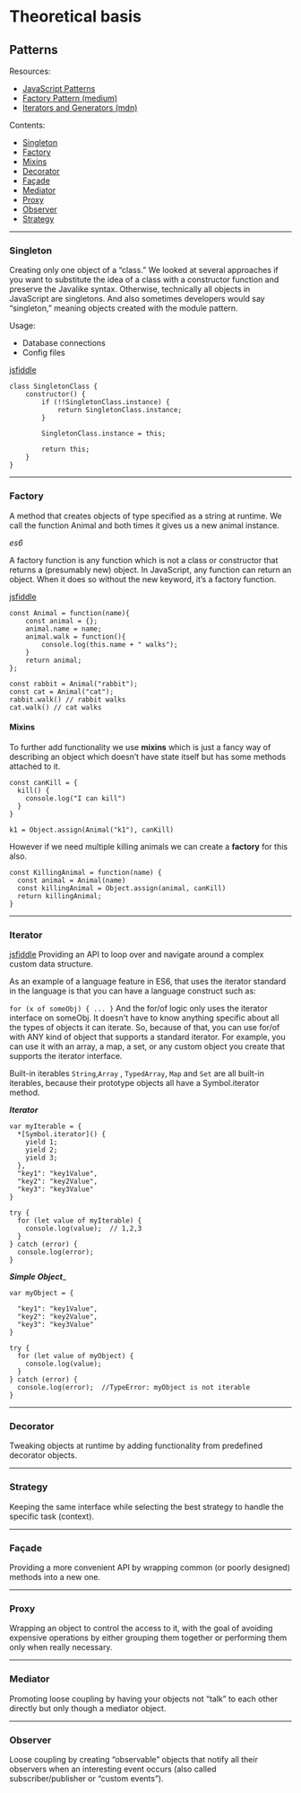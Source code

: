 # Theoretical basis

## Patterns

Resources: 
* [JavaScript Patterns](http://index-of.es/JS/Stoyan%20Stefanov%20-%20JavaScript%20Patterns%202010.pdf)
* [Factory Pattern (medium)](https://medium.com/front-end-weekly/understand-the-factory-design-pattern-in-plain-javascript-20b348c832bd)
* [Iterators and Generators (mdn)](https://developer.mozilla.org/en-US/docs/Web/JavaScript/Guide/Iterators_and_Generators)

Сontents:
* [Singleton](https://github.com/purumvisum/interview/blob/master/theoretical-basis/README.md#singleton)
* [Factory](https://github.com/purumvisum/interview/blob/master/theoretical-basis/README.md#factory)
* [Mixins](https://github.com/purumvisum/interview/blob/master/theoretical-basis/README.md#mixins)
* [Decorator](https://github.com/purumvisum/interview/blob/master/theoretical-basis/README.md#decorator)
* [Façade](https://github.com/purumvisum/interview/blob/master/theoretical-basis/README.md#façade)
* [Mediator](https://github.com/purumvisum/interview/blob/master/theoretical-basis/README.md#mediator)
* [Proxy](https://github.com/purumvisum/interview/blob/master/theoretical-basis/README.md#proxy)
* [Observer](https://github.com/purumvisum/interview/blob/master/theoretical-basis/README.md#observer)
* [Strategy](https://github.com/purumvisum/interview/blob/master/theoretical-basis/README.md#strategy)
----

### Singleton

Creating only one object of a “class.” We looked at several approaches if you want
to substitute the idea of a class with a constructor function and preserve the Javalike syntax. Otherwise, technically all objects in JavaScript are singletons. And also
sometimes developers would say “singleton,” meaning objects created with the
module pattern.

Usage: 
* Database connections
* Config files

[jsfiddle](https://jsfiddle.net/PurumVisum/evgr41qw/)
```
class SingletonClass {
    constructor() {
        if (!!SingletonClass.instance) {
            return SingletonClass.instance;
        }

        SingletonClass.instance = this;

        return this;
    }
}
```

----

### Factory

A method that creates objects of type specified as a string at runtime.
We call the function Animal and both times it gives us a new animal instance.

*es6*

A factory function is any function which is not a class or constructor that returns a (presumably new) object. 
In JavaScript, any function can return an object.
 When it does so without the new keyword, it’s a factory function.

[jsfiddle](https://jsfiddle.net/PurumVisum/pz4jru9q/)

```
const Animal = function(name){
    const animal = {};
    animal.name = name;
    animal.walk = function(){
        console.log(this.name + " walks");
    }
    return animal;
};

const rabbit = Animal("rabbit");
const cat = Animal("cat");
rabbit.walk() // rabbit walks
cat.walk() // cat walks
```

#### Mixins

To further add functionality we use __mixins__ which is just a fancy way of describing an 
object which doesn’t have state itself but has some methods attached to it.

```
const canKill = {
  kill() {
    console.log("I can kill")
  }
}

k1 = Object.assign(Animal("k1"), canKill)
```

However if we need multiple killing animals we can create a __factory__ for this also.

```
const KillingAnimal = function(name) {
  const animal = Animal(name)
  const killingAnimal = Object.assign(animal, canKill)
  return killingAnimal;
}
```

----

### Iterator
[jsfiddle](https://jsfiddle.net/PurumVisum/xf6r0qug/)
Providing an API to loop over and navigate around a complex custom data
structure.

As an example of a language feature in ES6, that uses the iterator standard in the language is that you can have a language construct such as:

```for (x of someObj) { ... }```
And the for/of logic only uses the iterator interface on someObj. It doesn't have to know anything specific about all the types of objects it can iterate. 
So, because of that, you can use for/of with ANY kind of object that supports a standard iterator. For example, you can use it with an array, a map, a set, or any custom object you create that supports the iterator interface.

Built-in iterables
```String```,``` Array ``` , ```TypedArray```, ```Map``` and ```Set``` are all built-in iterables, 
because their prototype objects all have a Symbol.iterator method.

__*Iterator*__
```
var myIterable = {
  *[Symbol.iterator]() {
    yield 1;
    yield 2;
    yield 3;
  },
  "key1": "key1Value",
  "key2": "key2Value",
  "key3": "key3Value"
}

try {
  for (let value of myIterable) {
    console.log(value);  // 1,2,3
  }
} catch (error) {
  console.log(error);
}
``` 
__*Simple Object*___
``` 
var myObject = {

  "key1": "key1Value",
  "key2": "key2Value",
  "key3": "key3Value"
}

try {
  for (let value of myObject) {
    console.log(value);
  }
} catch (error) {
  console.log(error);  //TypeError: myObject is not iterable 
}
``` 

----

### Decorator

Tweaking objects at runtime by adding functionality from predefined decorator
objects.

----

### Strategy

Keeping the same interface while selecting the best strategy to handle the specific
task (context).

----

### Façade

Providing a more convenient API by wrapping common (or poorly designed)
methods into a new one.

----

### Proxy

Wrapping an object to control the access to it, with the goal of avoiding expensive
operations by either grouping them together or performing them only when really
necessary.

----

### Mediator

Promoting loose coupling by having your objects not “talk” to each other directly
but only though a mediator object.

----

### Observer

Loose coupling by creating “observable” objects that notify all their observers when
an interesting event occurs (also called subscriber/publisher or “custom events”).
